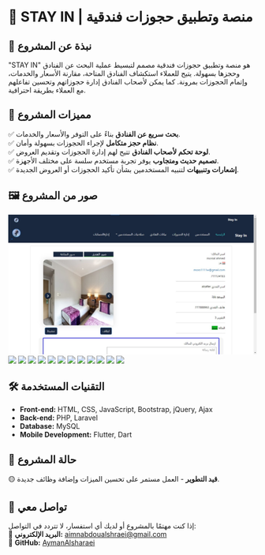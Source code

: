 # 🏨 STAY IN | منصة وتطبيق حجوزات فندقية

## 📌 نبذة عن المشروع
"STAY IN" هو منصة وتطبيق حجوزات فندقية مصمم لتبسيط عملية البحث عن الفنادق وحجزها بسهولة. يتيح للعملاء استكشاف الفنادق المتاحة، مقارنة الأسعار والخدمات، وإتمام الحجوزات بمرونة. كما يمكن لأصحاب الفنادق إدارة حجوزاتهم وتحسين تفاعلهم مع العملاء بطريقة احترافية.

## 🎯 مميزات المشروع
✅ **بحث سريع عن الفنادق** بناءً على التوفر والأسعار والخدمات.  
✅ **نظام حجز متكامل** لإجراء الحجوزات بسهولة وأمان.  
✅ **لوحة تحكم لأصحاب الفنادق** تتيح لهم إدارة الحجوزات وتقديم العروض.  
✅ **تصميم حديث ومتجاوب** يوفر تجربة مستخدم سلسة على مختلف الأجهزة.  
✅ **إشعارات وتنبيهات** لتنبيه المستخدمين بشأن تأكيد الحجوزات أو العروض الجديدة.  

## 🖼️ صور من المشروع
<img src="https://github.com/AymanAlsharaei/STAY-IN/blob/main/Screenshot2023-11-08_061155.jpg" class="col"  >
<img src="https://github.com/AymanAlsharaei/STAY-IN/blob/main/Screenshot2023-11-08_061321.jpg" class="col"  >
<img src="https://github.com/AymanAlsharaei/STAY-IN/blob/main/Screenshot2023-11-08_072647.jpg" class="col"  >
<img src="https://github.com/AymanAlsharaei/STAY-IN/blob/main/Screenshot2023-11-09_014838.jpg" class="col"  >
<img src="https://github.com/AymanAlsharaei/STAY-IN/blob/main/Screenshot2023-11-09_023230.jpg" class="col"  >
<img src="https://github.com/AymanAlsharaei/STAY-IN/blob/main/Screenshot2023-11-09_023349.jpg" class="col"  >
<img src="https://github.com/AymanAlsharaei/STAY-IN/blob/main/Screenshot2023-11-09_023415.jpg" class="col"  >
<img src="https://github.com/AymanAlsharaei/STAY-IN/blob/main/Screenshot2023-11-09_023844.jpg" class="col"  >
<img src="https://github.com/AymanAlsharaei/STAY-IN/blob/main/Screenshot2023-11-09_023950.jpg" class="col"  >
<img src="https://github.com/AymanAlsharaei/STAY-IN/blob/main/Screenshot2023-11-09_024126.jpg" class="col"  >
<img src="https://github.com/AymanAlsharaei/STAY-IN/blob/main/Screenshot2023-11-09_024327.jpg" class="col"  >
<img src="https://github.com/AymanAlsharaei/STAY-IN/blob/main/Screenshot2023-11-09_024510.jpg" class="col"  >
<img src="https://github.com/AymanAlsharaei/STAY-IN/blob/main/Screenshot2023-11-09_024605.jpg" class="col"  >

## 🛠️ التقنيات المستخدمة
- **Front-end:** HTML, CSS, JavaScript, Bootstrap, jQuery, Ajax
- **Back-end:** PHP, Laravel
- **Database:** MySQL
- **Mobile Development:** Flutter, Dart

## 🚀 حالة المشروع
🟡 **قيد التطوير** - العمل مستمر على تحسين الميزات وإضافة وظائف جديدة.

## 📩 تواصل معي
إذا كنت مهتمًا بالمشروع أو لديك أي استفسار، لا تتردد في التواصل:  
📧 **البريد الإلكتروني:** [aimnabdoualshraei@gmail.com](mailto:aimnabdoualshraei@gmail.com)  
🔗 **GitHub:** [AymanAlsharaei](https://github.com/AymanAlsharaei)
